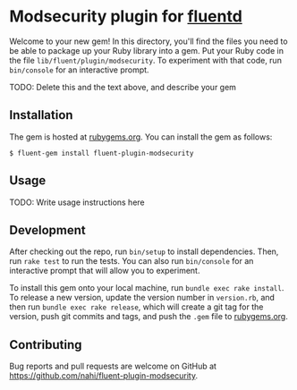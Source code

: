 # Modsecurity plugin for [fluentd](ttp://github.com/fluent/fluentd)

Welcome to your new gem! In this directory, you'll find the files you need to be able to package up your Ruby library into a gem. Put your Ruby code in the file `lib/fluent/plugin/modsecurity`. To experiment with that code, run `bin/console` for an interactive prompt.

TODO: Delete this and the text above, and describe your gem

## Installation

The gem is hosted at [rubygems.org](http://rubygems.org). You can install the gem as follows:

    $ fluent-gem install fluent-plugin-modsecurity

## Usage

TODO: Write usage instructions here

## Development

After checking out the repo, run `bin/setup` to install dependencies. Then, run `rake test` to run the tests. You can also run `bin/console` for an interactive prompt that will allow you to experiment.

To install this gem onto your local machine, run `bundle exec rake install`. To release a new version, update the version number in `version.rb`, and then run `bundle exec rake release`, which will create a git tag for the version, push git commits and tags, and push the `.gem` file to [rubygems.org](https://rubygems.org).

## Contributing

Bug reports and pull requests are welcome on GitHub at https://github.com/nahi/fluent-plugin-modsecurity.

